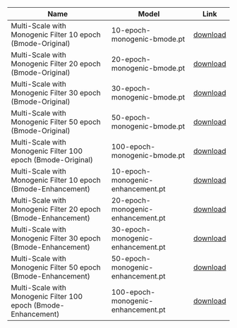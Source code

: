 | Name | Model | Link |
|-------|-------|------|
Multi-Scale with Monogenic Filter 10 epoch (Bmode-Original)| 10-epoch-monogenic-bmode.pt | [download](https://drive.usercontent.google.com/download?id=1SnGFG_ZCvviNLyM5WbfQJ8mJZniFp73u&export=download&authuser=0) |
Multi-Scale with Monogenic Filter 20 epoch (Bmode-Original)| 20-epoch-monogenic-bmode.pt | [download](https://drive.usercontent.google.com/download?id=1-0DqkaGIXcRsajruGm_hnFnTtz8_r_ZA&export=download&authuser=0) |
Multi-Scale with Monogenic Filter 30 epoch (Bmode-Original)| 30-epoch-monogenic-bmode.pt | [download](https://drive.usercontent.google.com/download?id=1-3XRwSN2Zj6f2MSw3ovDrcQG-v0ydJHa&export=download&authuser=0) |
Multi-Scale with Monogenic Filter 50 epoch (Bmode-Original) | 50-epoch-monogenic-bmode.pt | [download](https://drive.usercontent.google.com/download?id=1-9Cxq_lTr1-IeID-pGXtsl56c9BNBUkd&export=download&authuser=0) |
Multi-Scale with Monogenic Filter 100 epoch (Bmode-Original)| 100-epoch-monogenic-bmode.pt | [download](https://drive.usercontent.google.com/download?id=1-9PH32ju0CbGve7Cm3b5J9SdQcththJN&export=download&authuser=0) |
Multi-Scale with Monogenic Filter 10 epoch (Bmode-Enhancement)| 10-epoch-monogenic-enhancement.pt | [download](https://drive.usercontent.google.com/download?id=10gRIyKzKQ2SOIMAeMQZa5WxnwUpVpvGU&export=download&authuser=0) |
Multi-Scale with Monogenic Filter 20 epoch (Bmode-Enhancement)| 20-epoch-monogenic-enhancement.pt | [download](https://drive.usercontent.google.com/download?id=10kTyflnMGX87_CRtaKiRV-_n-sdgoVli&export=download&authuser=0) |
Multi-Scale with Monogenic Filter 30 epoch (Bmode-Enhancement)| 30-epoch-monogenic-enhancement.pt | [download](https://drive.usercontent.google.com/download?id=10m-dWIOlbQeOYgDSZzZB6qhDsChbPx-1&export=download&authuser=0) |
Multi-Scale with Monogenic Filter 50 epoch (Bmode-Enhancement)| 50-epoch-monogenic-enhancement.pt | [download](https://drive.usercontent.google.com/download?id=10uRhbNwdvP9Wq5V06UbCrdo-uLukaQNe&export=download&authuser=0) |
Multi-Scale with Monogenic Filter 100 epoch (Bmode-Enhancement)| 100-epoch-monogenic-enhancement.pt | [download](https://drive.usercontent.google.com/download?id=10xSgF4hylYgt6l6FGrVxRo9PQ33QnBsk&export=download&authuser=0) |